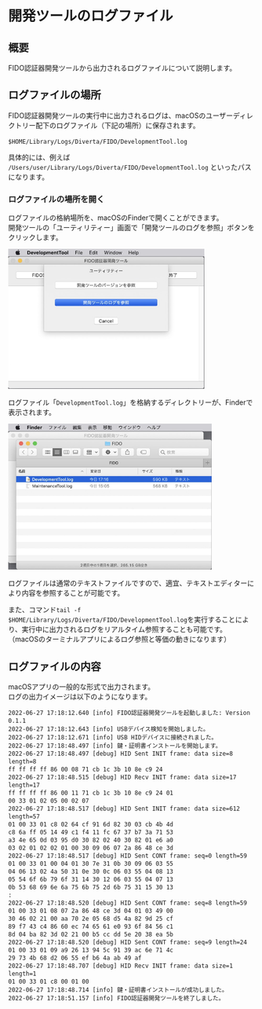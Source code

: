 # 開発ツールのログファイル

## 概要
FIDO認証器開発ツールから出力されるログファイルについて説明します。

## ログファイルの場所

FIDO認証器開発ツールの実行中に出力されるログは、macOSのユーザーディレクトリー配下のログファイル（下記の場所）に保存されます。

`$HOME/Library/Logs/Diverta/FIDO/DevelopmentTool.log`

具体的には、例えば `/Users/user/Library/Logs/Diverta/FIDO/DevelopmentTool.log` といったパスになります。

### ログファイルの場所を開く

ログファイルの格納場所を、macOSのFinderで開くことができます。<br>
開発ツールの「ユーティリティー」画面で「開発ツールのログを参照」ボタンをクリックします。

<img src="assets08/0002.jpg" width="400">

ログファイル「`DevelopmentTool.log`」を格納するディレクトリーが、Finderで表示されます。

<img src="assets08/0003.jpg" width="415">

ログファイルは通常のテキストファイルですので、適宜、テキストエディターにより内容を参照することが可能です。

また、コマンド`tail -f $HOME/Library/Logs/Diverta/FIDO/DevelopmentTool.log`を実行することにより、実行中に出力されるログをリアルタイム参照することも可能です。<br>
（macOSのターミナルアプリによるログ参照と等価の動きになります）

## ログファイルの内容

macOSアプリの一般的な形式で出力されます。<br>
ログの出力イメージは以下のようになります。
```
2022-06-27 17:18:12.640 [info] FIDO認証器開発ツールを起動しました: Version 0.1.1
2022-06-27 17:18:12.643 [info] USBデバイス検知を開始しました。
2022-06-27 17:18:12.671 [info] USB HIDデバイスに接続されました。
2022-06-27 17:18:48.497 [info] 鍵・証明書インストールを開始します。
2022-06-27 17:18:48.497 [debug] HID Sent INIT frame: data size=8 length=8
ff ff ff ff 86 00 08 71 cb 1c 3b 10 8e c9 24
2022-06-27 17:18:48.515 [debug] HID Recv INIT frame: data size=17 length=17
ff ff ff ff 86 00 11 71 cb 1c 3b 10 8e c9 24 01
00 33 01 02 05 00 02 07
2022-06-27 17:18:48.517 [debug] HID Sent INIT frame: data size=612 length=57
01 00 33 01 c8 02 64 cf 91 6d 82 30 03 cb 4b 4d
c8 6a ff 05 14 49 c1 f4 11 fc 67 37 b7 3a 71 53
a3 4e 65 0d 03 95 d0 30 82 02 40 30 82 01 e6 a0
03 02 01 02 02 01 00 30 09 06 07 2a 86 48 ce 3d
2022-06-27 17:18:48.517 [debug] HID Sent CONT frame: seq=0 length=59
01 00 33 01 00 04 01 30 7e 31 0b 30 09 06 03 55
04 06 13 02 4a 50 31 0e 30 0c 06 03 55 04 08 13
05 54 6f 6b 79 6f 31 14 30 12 06 03 55 04 07 13
0b 53 68 69 6e 6a 75 6b 75 2d 6b 75 31 15 30 13
:
2022-06-27 17:18:48.520 [debug] HID Sent CONT frame: seq=8 length=59
01 00 33 01 08 07 2a 86 48 ce 3d 04 01 03 49 00
30 46 02 21 00 aa 70 2e 05 68 d5 4a 82 9d 25 cf
89 f7 43 c4 86 60 ec 74 65 61 e0 93 6f 84 56 c1
8d 04 ba 82 3d 02 21 00 b5 cc dd 5e 20 38 ea 5b
2022-06-27 17:18:48.520 [debug] HID Sent CONT frame: seq=9 length=24
01 00 33 01 09 a9 26 13 94 5c 91 39 ac 6e 71 4c
29 73 4b 68 d2 06 55 ef b6 4a ab 49 af
2022-06-27 17:18:48.707 [debug] HID Recv INIT frame: data size=1 length=1
01 00 33 01 c8 00 01 00
2022-06-27 17:18:48.714 [info] 鍵・証明書インストールが成功しました。
2022-06-27 17:18:51.157 [info] FIDO認証器開発ツールを終了しました。
```
